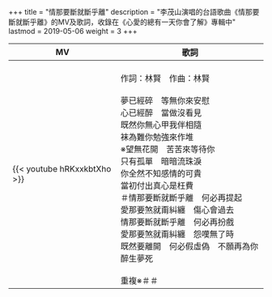 +++
title = "情那要斷就斷乎離"
description = "李茂山演唱的台語歌曲《情那要斷就斷乎離》的MV及歌詞，收錄在《心愛的總有一天你會了解》專輯中"
lastmod = 2019-05-06
weight = 3
+++

MV  | 歌詞  
--------------|-------
{{< youtube hRKxxkbtXho >}}|<br/>作詞：林賢　作曲：林賢<br/><br/>夢已經碎　等無你來安慰<br/>心已經醉　當做沒看見<br/>既然你無心甲我伴相隨<br/>袜為難你勉強來作堆<br/>※望無花開　苦苦來等待你<br/>只有孤單　暗暗流珠淚<br/>你全然不知感情的可貴<br/>當初付出真心是枉費<br/>＃情那要斷就斷乎離　何必再提起<br/>愛那要煞就甭糾纏　傷心會過去<br/>情那要斷就斷乎離　何必再扮戲<br/>愛那要煞就甭糾纏　怨嘆無了時<br/>既然要離開　何必假虛偽　不願再為你醉生夢死<br/><br/>重複※＃＃


